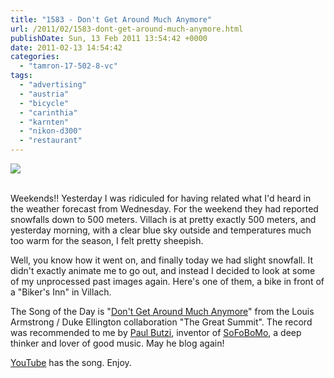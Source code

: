 ```yaml
---
title: "1583 - Don't Get Around Much Anymore"
url: /2011/02/1583-dont-get-around-much-anymore.html
publishDate: Sun, 13 Feb 2011 13:54:42 +0000
date: 2011-02-13 14:54:42
categories: 
  - "tamron-17-502-8-vc"
tags: 
  - "advertising"
  - "austria"
  - "bicycle"
  - "carinthia"
  - "karnten"
  - "nikon-d300"
  - "restaurant"
---
```

<div class="container">
<div class="center"><a target="_blank" href="https://d25zfm9zpd7gm5.cloudfront.net/1200x1200/2011/20110116_141713_ps.jpg"><img src="https://d25zfm9zpd7gm5.cloudfront.net/0600x0600/2011/20110116_141713_ps.jpg" /></a></div>
</div>
<br />

Weekends!! Yesterday I was ridiculed for having related what I'd heard in the weather forecast from Wednesday. For the weekend they had reported snowfalls down to 500 meters. Villach is at pretty exactly 500 meters, and yesterday morning, with a clear blue sky outside and temperatures much too warm for the season, I felt pretty sheepish. 



Well, you know how it went on, and finally today we had slight snowfall. It didn't exactly animate me to go out, and instead I decided to look at some of my unprocessed past images again. Here's one of them, a bike in front of a "Biker's Inn" in Villach.

The Song of the Day is "<a target="_blank" href="http://www.lyricsmode.com/lyrics/l/louis_armstrong/dont_get_around_much_anymore.html">Don't Get Around Much Anymore</a>" from the Louis Armstrong / Duke Ellington collaboration "The Great Summit". The record was recommended to me by <a target="_blank" href="http://www.butzi.net/">Paul Butzi</a>, inventor of <a target="_blank" href="http://www.sofobomo.org/">SoFoBoMo</a>, a deep thinker and lover of good music. May he blog again!

<a target="_blank" href="http://www.youtube.com/watch?v=yxwvOncHVbQ">YouTube</a> has the song. Enjoy.
